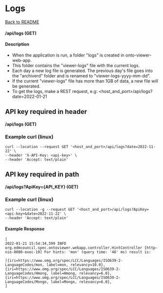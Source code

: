 # Logs

 [Back to README](./README.md)

#### /api/logs (GET)

#### Description

- When the application is run, a folder "logs" is created in onto-viewer-web-app.
- This folder contains the "viewer-logs" file with the current logs.
- Each day a new log file is generated. The previous day's file goes into the "archiverd" folder and is renamed to "viewer-logs-yyyy-mm-dd".
- If the current "viewer-logs" file has more than 1GB of data, a new file will be generated.
- To get the logs, make a REST request, e.g: 
<host_and_port>/api/logs?date=2022-01-21

## API key required in header
#### /api/logs (GET)
  ### Example curl (linux)
  
```
curl --location --request GET '<host_and_port>/api/logs?date=2022-11-22' \
--header 'X-API-Key: <api-key>' \
--header 'Accept: text/plain'
```
## API key required in path
#### /api/logs?ApiKey={API_KEY} (GET)

  ### Example curl (linux)
  
```
curl --location -g --request GET '<host_and_port>/api/logs?ApiKey=<api-key>&date=2022-11-22' \
--header 'Accept: text/plain'
```

#### Example Response
```
[
2022-01-21 15:54:34,599 INFO org.edmcouncil.spec.ontoviewer.webapp.controller.HintController [http-nio-8080-exec-10] For hints: 'mon' (query time: '46' ms) result is:

[{iri=https://www.omg.org/spec/LCC/Languages/ISO639-2-LanguageCodes/mon, label=mon, relevancy=10.0}, {iri=https://www.omg.org/spec/LCC/Languages/ISO639-2-LanguageCodes/Hmong, label=Hmong, relevancy=6.0}, {iri=https://www.omg.org/spec/LCC/Languages/ISO639-2-LanguageCodes/Mongo, label=Mongo, relevancy=6.0},
]
```